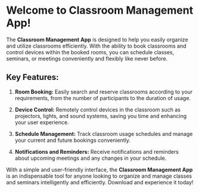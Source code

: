 # Welcome to Classroom Management App!

The **Classroom Management App** is designed to help you easily organize and utilize classrooms efficiently. With the ability to book classrooms and control devices within the booked rooms, you can schedule classes, seminars, or meetings conveniently and flexibly like never before.

## Key Features:

1. **Room Booking:** Easily search and reserve classrooms according to your requirements, from the number of participants to the duration of usage.

2. **Device Control:** Remotely control devices in the classroom such as projectors, lights, and sound systems, saving you time and enhancing your user experience.

3. **Schedule Management:** Track classroom usage schedules and manage your current and future bookings conveniently.

4. **Notifications and Reminders:** Receive notifications and reminders about upcoming meetings and any changes in your schedule.

With a simple and user-friendly interface, the **Classroom Management App** is an indispensable tool for anyone looking to organize and manage classes and seminars intelligently and efficiently. Download and experience it today!
